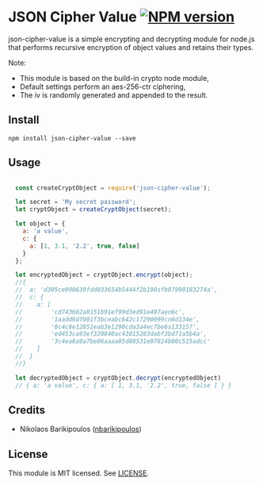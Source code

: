 # JSON Cipher Value [![NPM version][npm-image]][npm-url]

json-cipher-value is a simple encrypting and decrypting module for node.js that performs recursive encryption of object values and retains their types.

Note:
- This module is based on the build-in crypto node module,
- Default settings perform an aes-256-ctr ciphering,
- The iv is randomly generated and appended to the result.

## Install

```shell
npm install json-cipher-value --save
```

## Usage

```js

  const createCryptObject = require('json-cipher-value');

  let secret = 'My secret password';
  let cryptObject = createCryptObject(secret);

  let object = {
    a: 'a value',
    c: {
      a: [1, 3.1, '2.2', true, false]
    }
  };

  let encryptedObject = cryptObject.encrypt(object);
  //{
  //  a: 'd305ce990639fdd033654b5444f2b190sfb87990183274a',
  //  c: {
  //    a: [
  //        'cd743602a0151b91ef99d3ed91e497aen6c',
  //        '1aadd6df001f3bceabc642c17290099cn6d134e',
  //        '0c4c8e12851eab3e1290cda3a4ec7be6s133157',
  //        'ed453ca93ef320840ac43015283dabf3bd71a5b4a',
  //        '3c4ea6a9a7be06aaaa85d88531e07824b00c515adcc'
  //    ]
  //  }
  //}

  let decryptedObject = cryptObject.decrypt(encryptedObject)
  // { a: 'a value', c: { a: [ 1, 3.1, '2.2', true, false ] } }
```

## Credits

- Nikolaos Barikipoulos ([nbarikipoulos](https://github.com/nbarikipoulos))

## License

This module is MIT licensed. See [LICENSE](./LICENSE.md).

[npm-url]: https://www.npmjs.com/package/json-cipher-value
[npm-image]: https://img.shields.io/npm/v/json-cipher-value.svg
